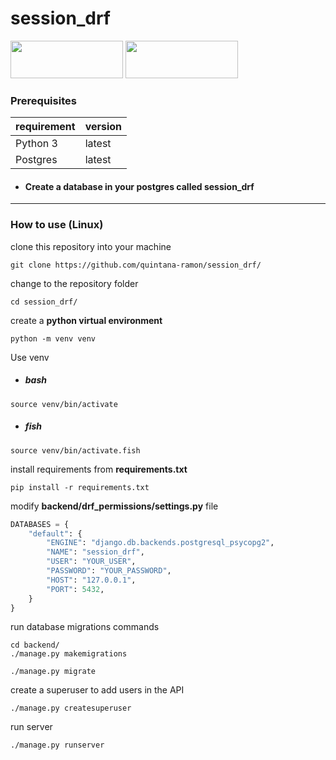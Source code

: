 # session_drf

<div padding="10">
<image width="180" height="60" src="https://user-images.githubusercontent.com/111660643/193990187-35e3235b-0441-4fc2-887d-e45f71f85ab8.png"/>
<image width="180" height="60" src="https://user-images.githubusercontent.com/111660643/193990888-7a3dd3eb-b5b2-418e-9788-a25baf3841af.png" />
</div>


### Prerequisites

requirement | version
---|---
Python 3 | latest
Postgres | latest

- #### Create a database in your postgres called session_drf

<p> </p>

---

### How to use (Linux)

<p>clone this repository into your machine</p>

```shell
git clone https://github.com/quintana-ramon/session_drf/
```

<p>change to the repository folder</p>

```shell
cd session_drf/
```

<p>create a <strong>python virtual environment</strong></p>

```shell
python -m venv venv
```

<p>Use venv</p>

- ##### bash

```shell
source venv/bin/activate
```

- ##### fish

```shell
source venv/bin/activate.fish
```

<p>install requirements from <strong>requirements.txt</strong></p>

```shell
pip install -r requirements.txt
```

<p>modify <strong>backend/drf_permissions/settings.py</strong> file</p>

```python
DATABASES = {
    "default": {
        "ENGINE": "django.db.backends.postgresql_psycopg2",
        "NAME": "session_drf",
        "USER": "YOUR_USER",
        "PASSWORD": "YOUR_PASSWORD",
        "HOST": "127.0.0.1",
        "PORT": 5432,
    }
}
```

<p>run database migrations commands</p>

```shell
cd backend/
./manage.py makemigrations
```

```shell
./manage.py migrate
```

<p>create a superuser to add users in the API</p>

```shell
./manage.py createsuperuser
```

<p>run server</p>

```shell
./manage.py runserver
```
